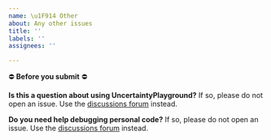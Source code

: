 ```yaml
---
name: \u1F914 Other
about: Any other issues
title: ''
labels: ''
assignees: ''

---
```


:no_entry: **Before you submit** :no_entry:

**Is this a question about using UncertaintyPlayground?**
If so, please do not open an issue.
Use the [discussions forum](https://github.com/unco3892/uncertaintyplayground/discussions) instead.

**Do you need help debugging personal code?**
If so, please do not open an issue.
Use the [discussions forum](https://github.com/unco3892/uncertaintyplayground/discussions) instead.
